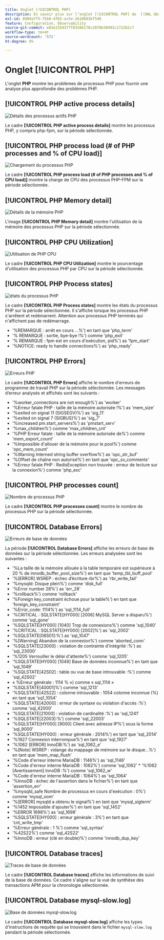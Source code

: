 ```yaml
---
title: Onglet [!UICONTROL PHP]
description: En savoir plus sur l’onglet [!UICONTROL PHP] de  [!DNL Observation for Adobe Commerce].
exl-id: 0989a7f5-75b0-4fb5-ac5e-2618603bf548
feature: Configuration, Observability
source-git-commit: e83e2359377f03506178c28f8b30993c172282c7
workflow-type: tm+mt
source-wordcount: '571'
ht-degree: 0%

---
```


# Onglet [!UICONTROL PHP]

L&#39;onglet **PHP** montre les problèmes de processus PHP pour fournir une analyse plus approfondie des problèmes PHP.

## [!UICONTROL PHP active process details]

![Détails des processus actifs PHP](../../assets/tools/php-active-process-details.jpg)

Le cadre **[!UICONTROL PHP active process details]** montre les processus PHP, y compris php-fpm, sur la période sélectionnée.

## [!UICONTROL PHP process load (# of PHP processes and % of CPU load)]

![Chargement du processus PHP](../../assets/tools/php-process-load.jpg)

Le cadre **[!UICONTROL PHP process load (# of PHP processes and % of CPU load)]** montre la charge de CPU des processus PHP-FPM sur la période sélectionnée.

## [!UICONTROL PHP Memory detail]

![Détails de la mémoire PHP](../../assets/tools/php-memory-detail.jpg)

L&#39;image **[!UICONTROL PHP Memory detail]** montre l&#39;utilisation de la mémoire des processus PHP sur la période sélectionnée.

## [!UICONTROL PHP CPU Utilization]

![Utilisation de PHP CPU](../../assets/tools/php-cpu-utilization.jpg)

Le cadre **[!UICONTROL PHP CPU Utilization]** montre le pourcentage d&#39;utilisation des processus PHP par CPU sur la période sélectionnée.

## [!UICONTROL PHP Process states]

![états du processus PHP](../../assets/tools/php-process-states-image-1.jpg)

Le cadre **[!UICONTROL PHP Process states]** montre les états du processus PHP sur la période sélectionnée. Il s&#39;affiche lorsque les processus PHP s&#39;arrêtent et redémarrent. Attention aux processus PHP terminés qui n&#39;affichent pas de redémarrage.

* &#39;%REMARQUE : arrêt en cours ...%&#39;) en tant que &#39;php_term&#39;
* &#39;% REMARQUE : sortie, bye-bye !%&#39;) comme &#39;php_exit&#39;
* &#39;% REMARQUE : fpm est en cours d&#39;exécution, pid%&#39;) as &#39;fpm_start&#39;
* &#39;%NOTICE: ready to handle connections%&#39;) as &#39;php_ready&#39;

## [!UICONTROL PHP Errors]

![ Erreurs PHP ](../../assets/tools/php-errors-image-1.jpg)

Le cadre **[!UICONTROL PHP Errors]** affiche le nombre d&#39;erreurs de programme de travail PHP sur la période sélectionnée. Les messages d’erreur analysés et affichés sont les suivants :

* &#39;%worker_connections are not enough%&#39;) as &#39;worker&#39;
* &#39;%Erreur fatale PHP : taille de la mémoire autorisée !%&#39;) as &#39;mem_size&#39;
* &#39;%exited on signal 11 (SIGSEGV)%&#39;) as &#39;sig_11&#39;
* &#39;%exited on signal 7 (SIGBUS)%&#39;) as &#39;sig_7&#39;
* &#39;%increased pm.start_servers%&#39;) as &#39;pmstart_serv&#39;
* &#39;%max_children%&#39;) comme &#39;max_children_cnt&#39;
* &#39;%PHP Erreur fatale : taille de la mémoire autorisée de%&#39;) comme &#39;mem_export_count&#39;
* &#39;%Impossible d&#39;allouer de la mémoire pour le pool%&#39;) comme &#39;opc_mem_count&#39;
* &#39;%Warning Interned string buffer overflow%&#39;) as &#39;opc_str_buf&#39;
* &#39;%Offset de chaîne non autorisé%&#39;) en tant que &#39;opc_sv_comments&#39;
* &#39;%Erreur fatale PHP : RedisException non trouvée : erreur de lecture sur la connexion%&#39;) comme &#39;php_exc&#39;

## [!UICONTROL PHP processes count]

![Nombre de processus PHP](../../assets/tools/php-processes-count.jpg)

Le cadre **[!UICONTROL PHP processes count]** montre le nombre de processus PHP sur la période sélectionnée.

## [!UICONTROL Database Errors]

![ Erreurs de base de données ](../../assets/tools/php-tab-database-errors.jpg)

La période **[!UICONTROL Database Errors]** affiche les erreurs de base de données sur la période sélectionnée. Les erreurs analysées sont les suivantes :

* &#39;%La taille de la mémoire allouée à la table temporaire est supérieure à 20 % de innodb_buffer_pool_size%&#39;) en tant que &#39;temp_tbl_buff_pool&#39;
* &#39;%\[ERROR\] WSREP : échec d’écriture rbr%&#39;) as &#39;rbr_write_fail&#39;
* &#39;%mysqld: Disque plein%&#39;) comme &#39;disk_full&#39;
* &#39;%Error number 28%&#39;) as &#39;err_28&#39;
* &#39;%rollback%&#39;) comme &#39;rollback&#39;
* &#39;%Foreign key_constraint échoue pour la table%&#39;) en tant que &#39;foreign_key_constraint&#39;
* &#39;%Error_code: 1114%&#39;) as &#39;sql_1114_full&#39;
* &#39;%CRITICAL : SQLSTATE[HY000] [2006] MySQL Server a disparu%&#39;) comme &#39;sql_gone&#39;
* &#39;%SQLSTATE[HY000] [1040] Trop de connexions%&#39;) comme &#39;sql_1040&#39;
* &#39;%CRITICAL : SQLSTATE[HY000] [2002]%&#39;) as &#39;sql_2002&#39;
* &#39;%SQLSTATE[08S01]:%&#39;) as &#39;sql_1047&#39;
* &#39;%[Warning] Abandon de la connexion%&#39;) comme &#39;aborted_conn&#39;
* &#39;%SQLSTATE[23000] : violation de contrainte d&#39;intégrité :%&#39;) as &#39;sql_23000&#39;
* &#39;%1205 Verrouiller le délai d&#39;attente%&#39;) comme &#39;sql_1205&#39;
* &#39;%SQLSTATE[HY000] [1049] Base de données inconnue%&#39;) en tant que &#39;sql_1049&#39;
* &#39;%SQLSTATE[42S02] : table ou vue de base introuvable :%&#39;) comme &#39;sql_42S02&#39;
* « %Erreur générale : 1114 % ») comme « sql_1114 »
* &#39;%SQLSTATE[40001]%&#39;) comme &#39;sql_1213&#39;
* &#39;%SQLSTATE[42S22] : colonne introuvable : 1054 colonne inconnue (%) en tant que &#39;sq1_1054&#39;
* &#39;%SQLSTATE[42000] : erreur de syntaxe ou violation d&#39;accès :%&#39;) comme &#39;sql_42000&#39;
* &#39;%SQLSTATE[21000] : violation de cardinalité :%&#39;) as &#39;sql_1241&#39;
* &#39;%SQLSTATE[22003]:%&#39;) comme &#39;sql_22003&#39;
* &#39;%SQLSTATE[HY000] [9000] Client avec adresse IP%&#39;) sous la forme &#39;sql_9000&#39;
* &#39;%SQLSTATE[HY000] : erreur générale : 2014%&#39;) en tant que &#39;sql_2014&#39;
* &#39;%1927 Connexion interrompue%&#39;) en tant que &#39;sql_1927&#39;
* &#39;%1062 \[ERROR\] InnoDB:%&#39;) as &#39;sql_1062_e&#39;
* &#39;%[Note] WSREP : vidange du mappage de mémoire sur le disque...%&#39;) en tant que &#39;mem_map_flush&#39;
* &#39;%Code d&#39;erreur interne MariaDB : 1146%&#39;) as &#39;sql_1146&#39;
* &#39;%Code d&#39;erreur interne MariaDB : 1062%&#39;) comme &#39;sql_1062&#39; * &#39;%1062 [Avertissement] InnoDB :%&#39;) comme &#39;sql_1062_w&#39;
* &#39;%Code d&#39;erreur interne MariaDB : 1064%&#39;) as &#39;sql_1064&#39;
* &#39;%InnoDB : échec de l&#39;assertion dans le fichier%&#39;) en tant que &#39;assertion_err&#39;
* &#39;%mysqld_safe Nombre de processus en cours d&#39;exécution : 0%&#39;) comme &#39;mysql_oom&#39;
* &#39;%\[ERROR\] mysqld a obtenu le signal%&#39;) en tant que &#39;mysql_sigterm&#39;
* &#39;%1452 Impossible d&#39;ajouter%&#39;) en tant que &#39;sql_1452&#39;
* &#39;%ERROR 1698%&#39;) as &#39;sql_1698&#39;
* &#39;%SQLSTATE[HY000] : erreur générale : 3%&#39;) en tant que &#39;cnt_write_tmp&#39;
* &#39;%Erreur générale : 1 %&#39;) comme &#39;sql_syntax&#39;
* &#39;%42S22%&#39;) comme &#39;sql_42S22&#39;
* &#39;%InnoDB : erreur (clé en double)%&#39;) comme &#39;innodb_dup_key&#39;

## [!UICONTROL Database traces]

![Traces de base de données](../../assets/tools/php-tab-database-traces.jpg)

Le cadre **[!UICONTROL Database traces]** affiche les informations de suivi de la base de données. Ce cadre s&#39;aligne sur la vue de synthèse des transactions APM pour la chronologie sélectionnée.

## [!UICONTROL Database mysql-slow.log]

![Base de données mysql-slow.log](../../assets/tools/php-tab-database-mysql-slow-log.jpg)

Le cadre **[!UICONTROL Database mysql-slow.log]** affiche les types d&#39;instructions de requête qui se trouvaient dans le fichier `mysql-slow.log` pendant la période sélectionnée.
